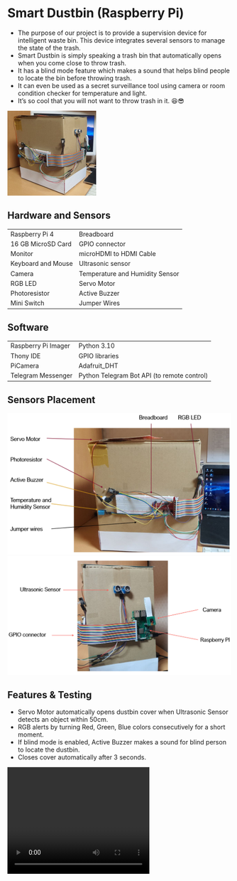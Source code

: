 # Smart Dustbin (Raspberry Pi)

* The purpose of our project is to provide a supervision device for intelligent waste bin. This device integrates several sensors to manage the state of the trash. 
* Smart Dustbin is simply speaking a trash bin that automatically opens when you come close to throw trash.  
* It has a blind mode feature which makes a sound that helps blind people to locate the bin before throwing trash.  
* It can even be used as a secret surveillance tool using camera or room condition checker for temperature and light.   
* It’s so cool that you will not want to throw trash in it. 😆😎  

![](media/picture.png)


## Hardware and Sensors

<table>
	<tr>
		<td>Raspberry Pi 4</td>
		<td>Breadboard</td>
	</tr>
	<tr>
		<td>16 GB MicroSD Card</td>
		<td>GPIO connector</td>
	</tr>
	<tr>
		<td>Monitor</td>
		<td>microHDMI to HDMI Cable</td>
	</tr>
	<tr>
		<td>Keyboard and Mouse</td>
		<td>Ultrasonic sensor</td>
	</tr>
	<tr>
		<td>Camera</td>
		<td>Temperature and Humidity Sensor</td>
	</tr>
	<tr>
		<td>RGB LED</td>
		<td>Servo Motor</td>
	</tr>
	<tr>
		<td>Photoresistor</td>
		<td>Active Buzzer</td>
	</tr>
	<tr>
		<td>Mini Switch</td>
		<td>Jumper Wires</td>
	</tr>

</table>

## Software

<table>
	<tr>
		<td>Raspberry Pi Imager</td>
		<td>Python 3.10</td>
	</tr>
	<tr>
		<td>Thony IDE</td>
		<td>GPIO libraries</td>
	</tr>
	<tr>
		<td>PiCamera</td>
		<td>Adafruit_DHT</td>
	</tr>
	<tr>
		<td>Telegram Messenger</td>
		<td>Python Telegram Bot API (to remote control)</td>
	</tr>
</table>

## Sensors Placement
![](media/sensors_placement.png)  
![](media/sensors_placement2.png)

## Features & Testing
* Servo Motor automatically opens dustbin cover when Ultrasonic Sensor detects an object within 50cm.
* RGB alerts by turning Red, Green, Blue colors consecutively for a short moment.
* If blind mode is enabled, Active Buzzer makes a sound for blind person to locate the dustbin.
* Closes cover automatically after 3 seconds.

<video width="320" height="240" controls>
  <source src="media/testing.mp4" type="video/mp4">
</video>
